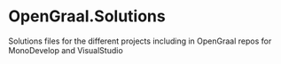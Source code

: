 # OpenGraal.Solutions
Solutions files for the different projects including in OpenGraal repos for MonoDevelop and VisualStudio
